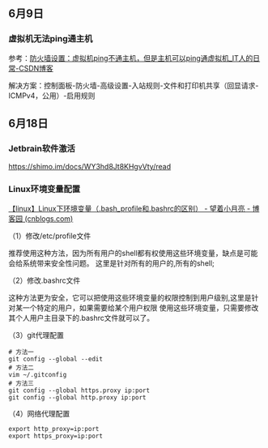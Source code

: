 ## 6月9日

### 虚拟机无法ping通主机

参考：[防火墙设置：虚拟机ping不通主机，但是主机可以ping通虚拟机_IT人的日常-CSDN博客](https://blog.csdn.net/u014594922/article/details/53426225)

解决方案：控制面板-防火墙-高级设置-入站规则-文件和打印机共享（回显请求-ICMPv4，公用）-启用规则

## 6月18日

### Jetbrain软件激活

https://shimo.im/docs/WY3hd8Jt8KHgvVty/read

### Linux环境变量配置

[【linux】Linux下环境变量（.bash_profile和.bashrc的区别） - 望着小月亮 - 博客园 (cnblogs.com)](https://www.cnblogs.com/triple-y/p/11107133.html)

（1）修改/etc/profile文件

推荐使用这种方法，因为所有用户的shell都有权使用这些环境变量，缺点是可能会给系统带来安全性问题。 这里是针对所有的用户的,所有的shell;

（2）修改.bashrc文件

这种方法更为安全，它可以把使用这些环境变量的权限控制到用户级别,这里是针对某一个特定的用户，如果需要给某个用户权限
使用这些环境变量，只需要修改其个人用户主目录下的.bashrc文件就可以了。

（3）git代理配置

```shell
# 方法一
git config --global --edit
# 方法二
vim ~/.gitconfig
# 方法三
git config --global https.proxy ip:port
git config --global http.proxy ip:port
```

（4）网络代理配置

```shell
export http_proxy=ip:port
export https_proxy=ip:port
```


